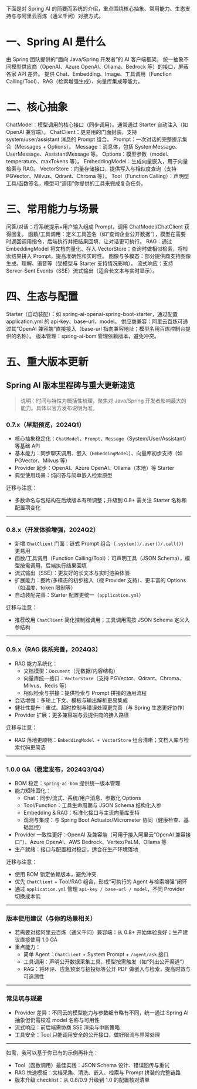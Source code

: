 下面是对 Spring AI 的简要而系统的介绍，重点围绕核心抽象、常用能力、生态支持与与阿里云百炼（通义千问）对接方式。

# 一、Spring AI 是什么

由 Spring 团队提供的“面向 Java/Spring 开发者”的 AI 客户端框架。
统一抽象不同模型供应商（OpenAI、Azure OpenAI、Ollama、Bedrock 等）的接口，屏蔽各家 API 差异。
提供 Chat、Embedding、Image、工具调用（Function Calling/Tool）、RAG（检索增强生成）、向量库集成等能力。


# 二、核心抽象

ChatModel：模型调用的核心接口（同步调用）。通常通过 Starter 自动注入（如 OpenAI 兼容端）。
ChatClient：更易用的门面封装，支持 system/user/assistant 消息的 Prompt 组合。
Prompt：一次对话的完整提示集合（Messages + Options）。
Message：消息体，包括 SystemMessage、UserMessage、AssistantMessage 等。
Options：模型参数（model、temperature、maxTokens 等）。
EmbeddingModel：生成向量嵌入，用于向量检索与 RAG。
VectorStore：向量存储接口，提供写入与相似度查询（支持 PGVector、Milvus、Qdrant、Chroma 等）。
Tool（Function Calling）：声明型工具/函数签名，模型可“调用”你提供的工具来完成复杂任务。


# 三、常用能力与场景

问答/对话：将系统提示+用户输入组成 Prompt，调用 ChatModel/ChatClient 获得回复。
函数/工具调用：定义工具签名（如“查询企业公开数据”），模型在需要时返回调用指令，后端执行并把结果回填，让对话更可执行。
RAG：通过 EmbeddingModel 将文档向量化、存入 VectorStore；查询时做相似检索，将检索结果拼入 Prompt，提高准确性和实时性。
图像与多模态：部分提供商支持图像生成、理解、语音等（受模型与 Starter 支持情况影响）。
流式响应：支持 Server-Sent Events（SSE）流式输出（适合长文本与实时显示）。


# 四、生态与配置

Starter（自动装配）：如 spring-ai-openai-spring-boot-starter，通过配置 application.yml 的 api-key、base-url、model。
供应商兼容：阿里云百炼可通过其“OpenAI 兼容端”直接接入（base-url 指向兼容地址；模型名用百炼控制台提供的名称）。
版本管理：spring-ai-bom 管理依赖版本，避免冲突。

# 五、重大版本更新
## Spring AI 版本里程碑与重大更新速览

> 说明：时间与特性为概括性梳理，聚焦对 Java/Spring 开发者影响最大的能力。具体以官方发布说明为准。

### 0.7.x（早期预览，2024Q1）
- 核心抽象稳定化：`ChatModel`、`Prompt`、`Message`（System/User/Assistant）等基础 API
- 基本能力：同步聊天调用、嵌入（`EmbeddingModel`）、向量库初步支持（如 PGVector、Milvus 等）
- Provider 起步：OpenAI、Azure OpenAI、Ollama（本地）等 Starter
- 典型使用场景：纯问答与简单嵌入检索原型

迁移与注意：
- 多数命名与包结构在后续版本有所调整；升级到 0.8+ 需关注 Starter 名称和配置项变化

---

### 0.8.x（开发体验增强，2024Q2）
- 新增 `ChatClient` 门面：链式 Prompt 组合（`.system()/.user()/.call()`）更易用
- 函数/工具调用（Function Calling/Tool）：可声明工具（JSON Schema），模型按需调用，后端执行结果回填
- 流式输出（SSE）：更友好的长文本与实时渲染体验
- 扩展能力：图片/多模态的初步接入（视 Provider 支持）、更丰富的 Options（如温度、token 限制等）
- 自动装配完善：Starter 配置更统一（`application.yml`）

迁移与注意：
- 推荐改用 `ChatClient` 简化控制器调用；工具调用需按 JSON Schema 定义入参结构

---

### 0.9.x（RAG 体系完善，2024Q3）
- RAG 能力系统化：
  - 文档模型：`Document`（元数据/内容结构）
  - 向量库统一接口：`VectorStore`（支持 PGVector、Qdrant、Chroma、Milvus、Redis 等）
  - 相似检索与拼接：提供检索与 Prompt 拼接的通用流程
- 会话增强：多轮上下文、模板与输出解析更易集成
- 健壮性提升：重试、超时控制与错误处理更完善（与 Spring 生态更好协作）
- Provider 扩展：更多兼容端与云提供商的接入路径

迁移与注意：
- RAG 落地更顺畅：`EmbeddingModel + VectorStore` 组合清晰；文档入库与检索代码更简洁

---

### 1.0.0 GA（稳定发布，2024Q3/Q4）
- BOM 稳定：`spring-ai-bom` 提供统一版本管理
- 能力矩阵固化：
  - Chat：同步/流式、系统/用户消息、参数化 Options
  - Tool/Function：工具生命周期与 JSON Schema 结构化入参
  - Embedding & RAG：标准化接口与主流向量库支持
  - 观测与集成：与 Spring Boot Actuator/Micrometer 协同（健康检查、基础监控）
- Provider 一致性更好：OpenAI 及兼容端（可用于接入阿里云“OpenAI 兼容接口”）、Azure OpenAI、AWS Bedrock、Vertex/PaLM、Ollama 等
- 生产就绪：接口与配置相对稳定，适合在生产环境落地

迁移与注意：
- 使用 BOM 锁定依赖版本，避免冲突
- 优先 `ChatClient` + Tool/RAG 组合，形成“可执行的 Agent 与检索增强”闭环
- 通过 `application.yml` 管理 `api-key / base-url / model`，不同 Provider 切换成本低

---

### 版本使用建议（与你的场景相关）
- 若需要对接阿里云百炼（通义千问）兼容端：从 0.8+ 开始体验良好；生产建议直接使用 1.0 GA
- 重点能力：
  - 简单 Agent：`ChatClient` + System Prompt + `/agent/ask` 接口
  - 工具调用：声明公开数据采集工具，模型按需触发（如“列出公开渠道”）
  - RAG：将环评、应急预案与招投标等公开 PDF 做嵌入与检索，提高时效与可追溯性

---

### 常见坑与规避
- Provider 差异：不同云的模型能力与参数细节略有不同，统一通过 Spring AI 抽象但仍需校准 model 名称与可用性
- 流式响应：前后端需协商 SSE 渲染与中断策略
- 工具安全：Tool 只能调用安全的公开接口，做好限流与异常处理

---
如需，我可以基于你已有的示例再补充：
- Tool（函数调用）最佳实践：JSON Schema 设计、错误回传与重试
- RAG 快速模板：文档采集、清洗、嵌入、检索与 Prompt 拼装的完整链路
- 版本升级 checklist：从 0.8/0.9 升级到 1.0 的配置核对清单

